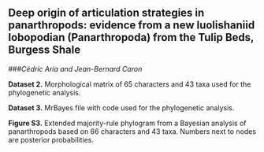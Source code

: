 ## Deep origin of articulation strategies in panarthropods: evidence from a new luolishaniid lobopodian (Panarthropoda) from the Tulip Beds, Burgess Shale
###*Cédric Aria and Jean-Bernard Caron*

**Dataset 2.** Morphological matrix of 65 characters and 43 taxa used for the phylogenetic analysis.

**Dataset 3.** MrBayes file with code used for the phylogenetic analysis.

**Figure S3.** Extended majority-rule phylogram from a Bayesian analysis of panarthropods based on 66 characters and 43 taxa. Numbers next to nodes are posterior probabilities.
